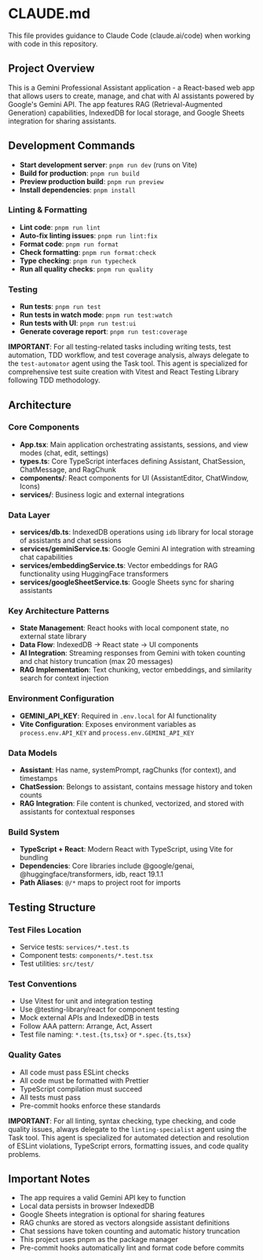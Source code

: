 # CLAUDE.md

This file provides guidance to Claude Code (claude.ai/code) when working with code in this repository.

## Project Overview

This is a Gemini Professional Assistant application - a React-based web app that allows users to create, manage, and chat with AI assistants powered by Google's Gemini API. The app features RAG (Retrieval-Augmented Generation) capabilities, IndexedDB for local storage, and Google Sheets integration for sharing assistants.

## Development Commands

- **Start development server**: `pnpm run dev` (runs on Vite)
- **Build for production**: `pnpm run build`
- **Preview production build**: `pnpm run preview`
- **Install dependencies**: `pnpm install`

### Linting & Formatting

- **Lint code**: `pnpm run lint`
- **Auto-fix linting issues**: `pnpm run lint:fix`
- **Format code**: `pnpm run format`
- **Check formatting**: `pnpm run format:check`
- **Type checking**: `pnpm run typecheck`
- **Run all quality checks**: `pnpm run quality`

### Testing

- **Run tests**: `pnpm run test`
- **Run tests in watch mode**: `pnpm run test:watch`
- **Run tests with UI**: `pnpm run test:ui`
- **Generate coverage report**: `pnpm run test:coverage`

**IMPORTANT**: For all testing-related tasks including writing tests, test automation, TDD workflow, and test coverage analysis, always delegate to the `test-automator` agent using the Task tool. This agent is specialized for comprehensive test suite creation with Vitest and React Testing Library following TDD methodology.

## Architecture

### Core Components

- **App.tsx**: Main application orchestrating assistants, sessions, and view modes (chat, edit, settings)
- **types.ts**: Core TypeScript interfaces defining Assistant, ChatSession, ChatMessage, and RagChunk
- **components/**: React components for UI (AssistantEditor, ChatWindow, Icons)
- **services/**: Business logic and external integrations

### Data Layer

- **services/db.ts**: IndexedDB operations using `idb` library for local storage of assistants and chat sessions
- **services/geminiService.ts**: Google Gemini AI integration with streaming chat capabilities
- **services/embeddingService.ts**: Vector embeddings for RAG functionality using HuggingFace transformers
- **services/googleSheetService.ts**: Google Sheets sync for sharing assistants

### Key Architecture Patterns

- **State Management**: React hooks with local component state, no external state library
- **Data Flow**: IndexedDB → React state → UI components
- **AI Integration**: Streaming responses from Gemini with token counting and chat history truncation (max 20 messages)
- **RAG Implementation**: Text chunking, vector embeddings, and similarity search for context injection

### Environment Configuration

- **GEMINI_API_KEY**: Required in `.env.local` for AI functionality
- **Vite Configuration**: Exposes environment variables as `process.env.API_KEY` and `process.env.GEMINI_API_KEY`

### Data Models

- **Assistant**: Has name, systemPrompt, ragChunks (for context), and timestamps
- **ChatSession**: Belongs to assistant, contains message history and token counts
- **RAG Integration**: File content is chunked, vectorized, and stored with assistants for contextual responses

### Build System

- **TypeScript + React**: Modern React with TypeScript, using Vite for bundling
- **Dependencies**: Core libraries include @google/genai, @huggingface/transformers, idb, react 19.1.1
- **Path Aliases**: `@/*` maps to project root for imports

## Testing Structure

### Test Files Location

- Service tests: `services/*.test.ts`
- Component tests: `components/*.test.tsx`
- Test utilities: `src/test/`

### Test Conventions

- Use Vitest for unit and integration testing
- Use @testing-library/react for component testing
- Mock external APIs and IndexedDB in tests
- Follow AAA pattern: Arrange, Act, Assert
- Test file naming: `*.test.{ts,tsx}` or `*.spec.{ts,tsx}`

### Quality Gates

- All code must pass ESLint checks
- All code must be formatted with Prettier
- TypeScript compilation must succeed
- All tests must pass
- Pre-commit hooks enforce these standards

**IMPORTANT**: For all linting, syntax checking, type checking, and code quality issues, always delegate to the `linting-specialist` agent using the Task tool. This agent is specialized for automated detection and resolution of ESLint violations, TypeScript errors, formatting issues, and code quality problems.

## Important Notes

- The app requires a valid Gemini API key to function
- Local data persists in browser IndexedDB
- Google Sheets integration is optional for sharing features
- RAG chunks are stored as vectors alongside assistant definitions
- Chat sessions have token counting and automatic history truncation
- This project uses pnpm as the package manager
- Pre-commit hooks automatically lint and format code before commits
